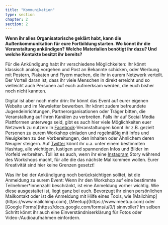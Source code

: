 ```yaml
---
title: "Kommunikation"
type: section
chapter: 2
section: 2
---
```

<b>
	Wenn ihr alles Organisatorische geklärt habt, kann die Außenkommunikation
für eure Fortbildung starten. Wo könnt ihr die Veranstaltung
ankündigen? Welche Materialien benötigt ihr dazu? Und welche Kontakte besitzt ihr bereits?
</b>

Für die Ankündigung habt ihr verschiedene Möglichkeiten: Ihr
könnt klassisch analog vorgehen und Post an Bekannte schicken, oder Werbung mit Postern,
Plakaten und Flyern machen, die ihr in eurem Netzwerk verteilt. Der Vorteil daran ist, dass ihr viele Menschen
in direkt erreicht und so vielleicht
auch Personen auf euch aufmerksam werden, die euch
bisher noch nicht kannten.

Digital ist aber noch mehr drin: Ihr könnt das Event auf eurer
eigenen Website und im Newsletter bewerben. Ihr könnt zudem
befreundete Jugendeinrichtungen, Partnerorganisationen
oder Träger bitten, die Veranstaltung auf
ihren Kanälen zu verbreiten. Falls ihr auf Social Media
Plattformen unterwegs seid, gibt es auch hier viele Möglichkeiten
euer Netzwerk zu nutzen: In [Facebook](https://www.facebook.com)-Veranstaltungen
könnt ihr z.B. gezielt Personen zu eurem Workshop einladen und
regelmäßig mit Infos und Neuigkeiten zu den Vorbereitungen,
den Inhalten oder Ähnlichem deren Neugier steigern. Auf [Twitter](https://www.twitter.com)
könnt ihr u.a. unter einem bestimmten Hashtag, alle wichtigen,
lustigen und spannenden Infos und Bilder im Vorfeld verbreiten.
Toll ist es auch, wenn ihr eine [Instagram](https://www.instagram.com) Story
während des Workshops macht, für alle die das nächste Mal kommen wollen. Eurer Kreativität sind hier
keine Grenzen gesetzt!

<p>Was ihr bei der Ankündigung noch berücksichtigen solltet, ist
die Anmeldung zu eurem Event: Wenn ihr den Workshop auf eine
bestimmte Teilnehmer*innenzahl beschränkt, ist eine Anmeldung
vorher wichtig. Wie diese ausgestaltet ist, liegt ganz bei
euch. Bevorzugt ihr einen persönlichen Mailkontakt oder ist die
Anmeldung mit Hilfe eines Tools, wie [Mailchimp](https://www.mailchimp.com), [Meetup](https://www.meetup.com) oder
[Google Forms](https://docs.google.com/forms/u/0/) sinnvoller? Im selben Schritt könnt ihr auch eine Einverständniserklärung für
Fotos oder Video-/Audioaufnahmen einfordern.</p>
